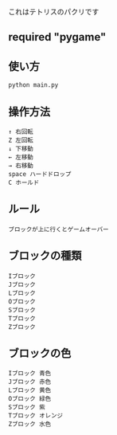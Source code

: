 これはテトリスのパクリです

## required "pygame"

## 使い方
```
python main.py
```
## 操作方法
```
↑ 右回転
Z 左回転
↓ 下移動
← 左移動
→ 右移動
space ハードドロップ
C ホールド
```
## ルール
```
ブロックが上に行くとゲームオーバー
```
## ブロックの種類
```
Iブロック
Jブロック
Lブロック
Oブロック
Sブロック
Tブロック
Zブロック
```
## ブロックの色
```
Iブロック 青色
Jブロック 赤色
Lブロック 黄色
Oブロック 緑色
Sブロック 紫
Tブロック オレンジ
Zブロック 水色
```
